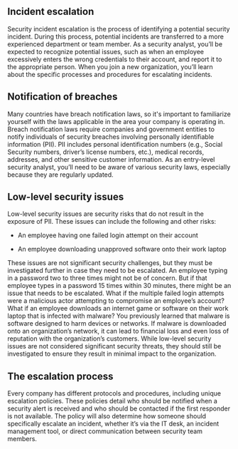 ## Incident escalation

Security incident escalation is the process of identifying a potential security incident. During this process, potential incidents are transferred to a more experienced department or team member. As a security analyst, you’ll be expected to recognize potential issues, such as when an employee excessively enters the wrong credentials to their account, and report it to the appropriate person. When you join a new organization, you’ll learn about the specific processes and procedures for escalating incidents.  

## Notification of breaches

Many countries have breach notification laws, so it's important to familiarize yourself with the laws applicable in the area your company is operating in. Breach notification laws require companies and government entities to notify individuals of security breaches involving personally identifiable information (PII). PII includes personal identification numbers (e.g., Social Security numbers, driver’s license numbers, etc.), medical records, addresses, and other sensitive customer information. As an entry-level security analyst, you’ll need to be aware of various security laws, especially because they are regularly updated.

## Low-level security issues 

Low-level security issues are security risks that do not result in the exposure of PII. These issues can include the following and other risks:

- An employee having one failed login attempt on their account
    
- An employee downloading unapproved software onto their work laptop 
    

These issues are not significant security challenges, but they must be investigated further in case they need to be escalated. An employee typing in a password two to three times might not be of concern. But if that employee types in a password 15 times within 30 minutes, there might be an issue that needs to be escalated. What if the multiple failed login attempts were a malicious actor attempting to compromise an employee’s account? What if an employee downloads an internet game or software on their work laptop that is infected with malware? You previously learned that malware is software designed to harm devices or networks. If malware is downloaded onto an organization’s network, it can lead to financial loss and even loss of reputation with the organization’s customers. While low-level security issues are not considered significant security threats, they should still be investigated to ensure they result in minimal impact to the organization.

## The escalation process

Every company has different protocols and procedures, including unique escalation policies. These policies detail who should be notified when a security alert is received and who should be contacted if the first responder is not available. The policy will also determine how someone should specifically escalate an incident, whether it’s via the IT desk, an incident management tool, or direct communication between security team members.